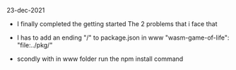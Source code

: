 23-dec-2021
- I finally completed the getting started 
The 2 problems that i face that

- I has to add an ending "/" to package.json in www
"wasm-game-of-life": "file:../pkg/"
- scondly with in www folder run the npm install command
